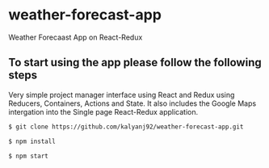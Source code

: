 # weather-forecast-app
Weather Forecaast App on React-Redux

## To start using the app please follow the following steps
Very simple project manager interface using React and Redux using Reducers, Containers, Actions and State.
It also includes the Google Maps intergation into the Single page React-Redux application.

```sh
$ git clone https://github.com/kalyanj92/weather-forecast-app.git
```

```sh
$ npm install
```

```sh
$ npm start
